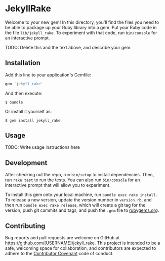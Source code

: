 # JekyllRake

Welcome to your new gem! In this directory, you'll find the files you need to be able to package up your Ruby library into a gem. Put your Ruby code in the file `lib/jekyll_rake`. To experiment with that code, run `bin/console` for an interactive prompt.

TODO: Delete this and the text above, and describe your gem

## Installation

Add this line to your application's Gemfile:

```ruby
gem 'jekyll_rake'
```

And then execute:

    $ bundle

Or install it yourself as:

    $ gem install jekyll_rake

## Usage

TODO: Write usage instructions here

## Development

After checking out the repo, run `bin/setup` to install dependencies. Then, run `rake test` to run the tests. You can also run `bin/console` for an interactive prompt that will allow you to experiment.

To install this gem onto your local machine, run `bundle exec rake install`. To release a new version, update the version number in `version.rb`, and then run `bundle exec rake release`, which will create a git tag for the version, push git commits and tags, and push the `.gem` file to [rubygems.org](https://rubygems.org).

## Contributing

Bug reports and pull requests are welcome on GitHub at https://github.com/[USERNAME]/jekyll_rake. This project is intended to be a safe, welcoming space for collaboration, and contributors are expected to adhere to the [Contributor Covenant](http://contributor-covenant.org) code of conduct.

